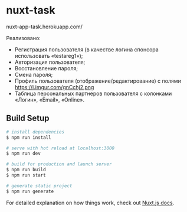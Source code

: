 # nuxt-task

nuxt-app-task.herokuapp.com/

Реализовано:
- Регистрация пользователя (в качестве логина спонсора использовать «testareg1»);
- Авторизация пользователя;
- Восстановление пароля;
- Смена пароля;
- Профиль пользователя (отображение/редактирование) с полями https://i.imgur.com/gnCchj2.png
- Таблица персональных партнеров пользователя с колонками «Логин», «Email», «Online».

## Build Setup

``` bash
# install dependencies
$ npm run install

# serve with hot reload at localhost:3000
$ npm run dev

# build for production and launch server
$ npm run build
$ npm run start

# generate static project
$ npm run generate
```

For detailed explanation on how things work, check out [Nuxt.js docs](https://nuxtjs.org).
